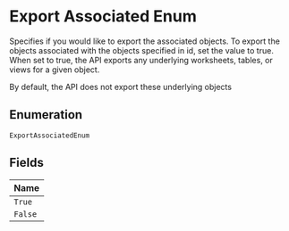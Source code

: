 
# Export Associated Enum

Specifies if you would like to export the associated objects. To export the objects associated with the objects specified in id, set the value to true. When set to true, the API exports any underlying worksheets, tables, or views for a given object.

By default, the API does not export these underlying objects

## Enumeration

`ExportAssociatedEnum`

## Fields

| Name |
|  --- |
| `True` |
| `False` |

